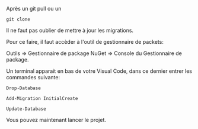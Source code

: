 Après un git pull ou un 
```
git clone
```

Il ne faut pas oublier de mettre à jour les migrations.

Pour ce faire, il faut accèder à l'outil de gestionnaire de packets:

Outils => Gestionnaire de package NuGet => Console du Gestionnaire de package.

Un terminal apparait en bas de votre Visual Code, dans ce dernier entrer les commandes suivante:

```
Drop-Database

Add-Migration InitialCreate

Update-Database
```

Vous pouvez maintenant lancer le projet.
